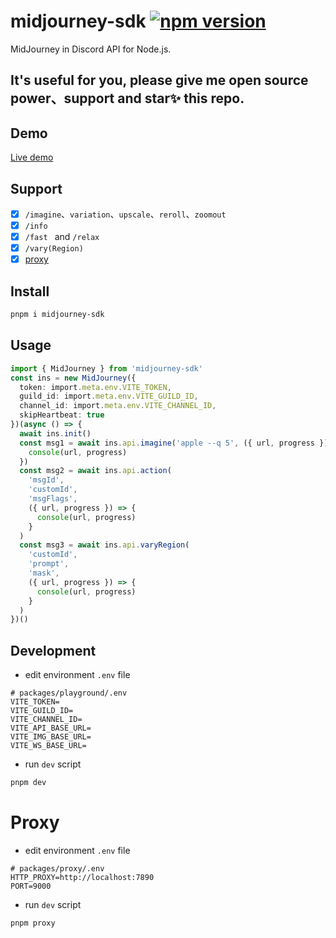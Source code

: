 # midjourney-sdk <a href="https://www.npmjs.com/package/midjourney-sdk"><img src="https://img.shields.io/npm/v/midjourney-sdk.svg?maxAge=3600" alt="npm version" /></a>

MidJourney in Discord API for Node.js.

## It's useful for you, please give me open source power、support and star✨ this repo.

## Demo

[Live demo](https://laibaoyuan.github.io/midjourney-sdk)

## Support

- [x] `/imagine`、`variation`、`upscale`、`reroll`、`zoomout`
- [x] `/info`
- [x] `/fast ` and `/relax `
- [x] `/vary(Region)`
- [x] [proxy](https://github.com/LaiBaoYuan/midjourney-sdk/tree/master/packages/proxy)

## Install

```bash
pnpm i midjourney-sdk
```

## Usage

```typescript
import { MidJourney } from 'midjourney-sdk'
const ins = new MidJourney({
  token: import.meta.env.VITE_TOKEN,
  guild_id: import.meta.env.VITE_GUILD_ID,
  channel_id: import.meta.env.VITE_CHANNEL_ID,
  skipHeartbeat: true
})(async () => {
  await ins.init()
  const msg1 = await ins.api.imagine('apple --q 5', ({ url, progress }) => {
    console(url, progress)
  })
  const msg2 = await ins.api.action(
    'msgId',
    'customId',
    'msgFlags',
    ({ url, progress }) => {
      console(url, progress)
    }
  )
  const msg3 = await ins.api.varyRegion(
    'customId',
    'prompt',
    'mask',
    ({ url, progress }) => {
      console(url, progress)
    }
  )
})()
```

## Development

- edit environment `.env` file

```
# packages/playground/.env
VITE_TOKEN=
VITE_GUILD_ID=
VITE_CHANNEL_ID=
VITE_API_BASE_URL=
VITE_IMG_BASE_URL=
VITE_WS_BASE_URL=
```

- run `dev` script

```bash
pnpm dev
```

# Proxy

- edit environment `.env` file

```
# packages/proxy/.env
HTTP_PROXY=http://localhost:7890
PORT=9000
```

- run `dev` script

```bash
pnpm proxy
```
